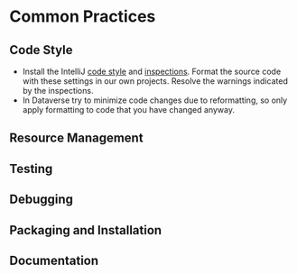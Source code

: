 Common Practices
================

Code Style
----------
* Install the IntelliJ [code style] and [inspections]. Format the source code with these settings in our own projects. Resolve the warnings
  indicated by the inspections.
* In Dataverse try to minimize code changes due to reformatting, so only apply formatting to code that you have changed anyway.

Resource Management
-------------------
  
Testing
-------
  
Debugging
---------
  
  
Packaging and Installation
--------------------------
  
Documentation
-------------


[code style]: dans-intellij-codestyles.xml
[inspections]: dans-intellij-inspections.xml